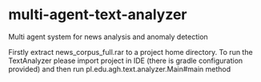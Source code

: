 # multi-agent-text-analyzer
Multi agent system for news analysis and anomaly detection

Firstly extract news_corpus_full.rar to a project home directory.
To run the TextAnalyzer please import project in IDE (there is gradle configuration provided) and then run pl.edu.agh.text.analyzer.Main#main method
